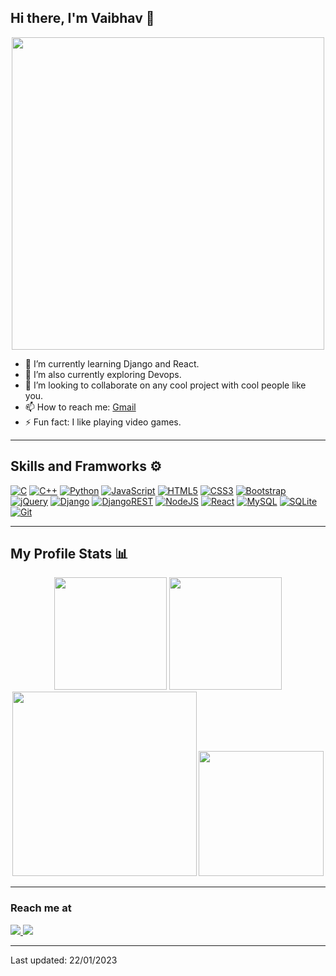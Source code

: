## Hi there, I'm Vaibhav 👋
<p align="center">
<img height=500rem src="https://cdn.dribbble.com/users/1162077/screenshots/5403918/media/a85c0dcdcc774c6f340b07518363d6fb.gif"/>
</p>

<!-- - 🔭 I’m currently working on ... -->
<!-- - 🤔 I’m looking for help with ...
- 💬 Ask me about ... -->
- 🌱 I’m currently learning Django and React.
- 🔭 I’m also currently exploring Devops.
- 👯 I’m looking to collaborate on any cool project with cool people like you.
- 📫 How to reach me: [Gmail](mailto:vaibhav.fws@gmail.com)
- ⚡ Fun fact: I like playing video games.

---

## Skills and Framworks ⚙️
 [![C](https://img.shields.io/badge/c-%2300599C.svg?style=for-the-badge&logo=c&logoColor=white)](https://en.wikipedia.org/wiki/C_(programming_language))
 [![C++](https://img.shields.io/badge/c++-%2300599C.svg?style=for-the-badge&logo=c%2B%2B&logoColor=white)](https://en.wikipedia.org/wiki/C%2B%2B)
 [![Python](https://img.shields.io/badge/python-3670A0?style=for-the-badge&logo=python&logoColor=ffdd54)](https://www.python.org/)
 [![JavaScript](https://img.shields.io/badge/javascript-%23323330.svg?style=for-the-badge&logo=javascript&logoColor=%23F7DF1E)](https://en.wikipedia.org/wiki/JavaScript)
 [![HTML5](https://img.shields.io/badge/html5-%23E34F26.svg?style=for-the-badge&logo=html5&logoColor=white)](https://en.wikipedia.org/wiki/HTML5)
 [![CSS3](https://img.shields.io/badge/css3-%231572B6.svg?style=for-the-badge&logo=css3&logoColor=white)](https://en.wikipedia.org/wiki/CSS)
 [![Bootstrap](https://img.shields.io/badge/bootstrap-%23563D7C.svg?style=for-the-badge&logo=bootstrap&logoColor=white)](https://en.wikipedia.org/wiki/Bootstrap_(front-end_framework))
 [![jQuery](https://img.shields.io/badge/jquery-%230769AD.svg?style=for-the-badge&logo=jquery&logoColor=white)](https://en.wikipedia.org/wiki/JQuery)
 [![Django](https://img.shields.io/badge/django-%23092E20.svg?style=for-the-badge&logo=django&logoColor=white)](https://www.djangoproject.com/)
 [![DjangoREST](https://img.shields.io/badge/DRF-ff1709?style=for-the-badge&logo=django&logoColor=white&color=gray)](https://www.django-rest-framework.org/)
 [![NodeJS](https://img.shields.io/badge/node.js-6DA55F?style=for-the-badge&logo=node.js&logoColor=white)](https://en.wikipedia.org/wiki/Node.js)
 [![React](https://img.shields.io/badge/react-%2320232a.svg?style=for-the-badge&logo=react&logoColor=%2361DAFB)](https://reactjs.org/)
 [![MySQL](https://img.shields.io/badge/mysql-%23000.svg?style=for-the-badge&logo=mysql&logoColor=white)](https://en.wikipedia.org/wiki/MySQL)
 [![SQLite](https://img.shields.io/badge/sqlite-%2307405e.svg?style=for-the-badge&logo=sqlite&logoColor=white)](https://en.wikipedia.org/wiki/SQLite)
 [![Git](https://img.shields.io/badge/git-%23F05033.svg?style=for-the-badge&logo=git&logoColor=white)](https://en.wikipedia.org/wiki/Git)
 
---

## My Profile Stats 📊
<p align="center">
 <a>
  <img height= 180rem src="https://github-readme-stats.vercel.app/api?username=VaibhavArora314&count_private=true&show_icons=true&theme=tokyonight&hide_border=true" />
 </a>
 <a>
  <img height = 180rem src="https://github-readme-stats.vercel.app/api/top-langs/?username=VaibhavArora314&layout=compact&theme=tokyonight&hide_border=true"/>
 </a>
 <a>
  <img height="295rem" src="https://github-readme-activity-graph.cyclic.app/graph?username=VaibhavArora314&hide_border=true&theme=tokyo-night" />
 </a>
 <a>
  <img height = 200rem src="https://streak-stats.demolab.com?user=VaibhavArora314&theme=tokyonight&hide_border=true" />
 </a> 
</p>

---

### Reach me at
<a href= "mailto:vaibhav.fws@gmail.com">
<img src="https://img.shields.io/badge/Gmail-D14836?style=for-the-badge&logo=gmail&logoColor=white" />
</a>
<a href="https://www.linkedin.com/in/vaibhav-arora-a8248a22a/">
 <img src="https://img.shields.io/badge/linkedin-%230077B5.svg?style=for-the-badge&logo=linkedin&logoColor=white" />
</a>

---

Last updated: 22/01/2023

